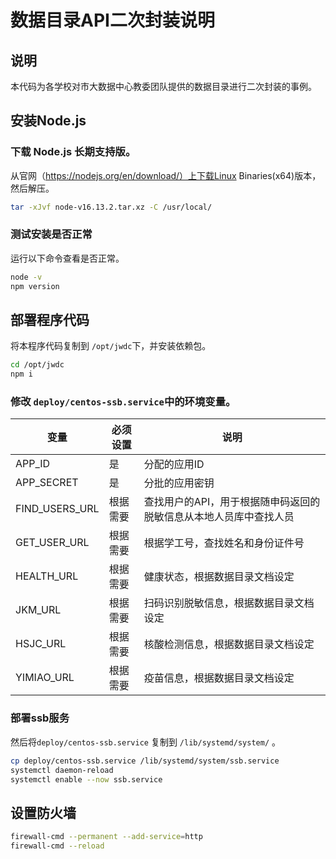 # 数据目录API二次封装说明

## 说明

本代码为各学校对市大数据中心教委团队提供的数据目录进行二次封装的事例。


## 安装Node.js

### 下载 Node.js 长期支持版。

从官网（https://nodejs.org/en/download/）上下载Linux Binaries(x64)版本，然后解压。

```bash
tar -xJvf node-v16.13.2.tar.xz -C /usr/local/
```

### 测试安装是否正常

运行以下命令查看是否正常。

```bash
node -v
npm version
```

## 部署程序代码

将本程序代码复制到 `/opt/jwdc`下，并安装依赖包。

```bash
cd /opt/jwdc
npm i
```

### 修改 `deploy/centos-ssb.service`中的环境变量。

变量 | 必须设置 | 说明
-- | -- | ----
APP_ID | 是 | 分配的应用ID
APP_SECRET | 是 | 分批的应用密钥
FIND_USERS_URL | 根据需要 | 查找用户的API，用于根据随申码返回的脱敏信息从本地人员库中查找人员
GET_USER_URL | 根据需要 | 根据学工号，查找姓名和身份证件号
HEALTH_URL | 根据需要 | 健康状态，根据数据目录文档设定
JKM_URL | 根据需要 | 扫码识别脱敏信息，根据数据目录文档设定
HSJC_URL | 根据需要 | 核酸检测信息，根据数据目录文档设定
YIMIAO_URL | 根据需要 | 疫苗信息，根据数据目录文档设定


### 部署ssb服务

然后将`deploy/centos-ssb.service` 复制到 `/lib/systemd/system/` 。


```bash
cp deploy/centos-ssb.service /lib/systemd/system/ssb.service
systemctl daemon-reload
systemctl enable --now ssb.service
```

## 设置防火墙

```bash
firewall-cmd --permanent --add-service=http
firewall-cmd --reload
```